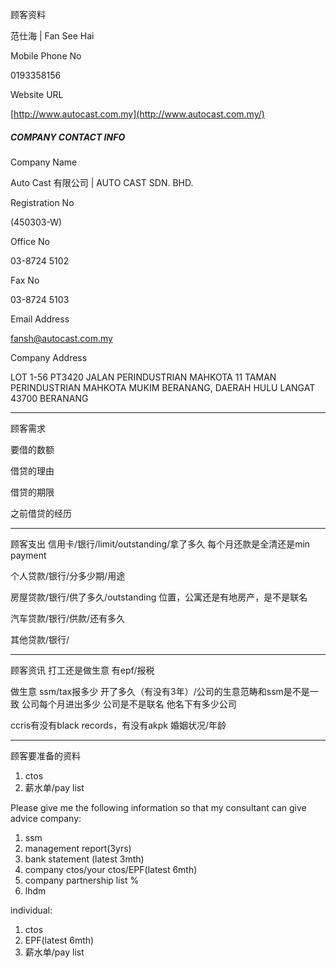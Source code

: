 顾客资料

范仕海 | Fan See Hai

Mobile Phone No

0193358156

Website URL

[http://www.autocast.com.my](http://www.autocast.com.my/)

##### COMPANY CONTACT INFO

Company Name

Auto Cast 有限公司 | AUTO CAST SDN. BHD.

Registration No

(450303-W)

Office No

03-8724 5102

Fax No

03-8724 5103

Email Address

fansh@autocast.com.my

Company Address

LOT 1-56 PT3420 JALAN PERINDUSTRIAN MAHKOTA 11 TAMAN PERINDUSTRIAN MAHKOTA MUKIM BERANANG, DAERAH HULU LANGAT 43700 BERANANG

-----------------
顾客需求


要借的数额

借贷的理由

借贷的期限

之前借贷的经历


--------------
顾客支出
信用卡/银行/limit/outstanding/拿了多久
每个月还款是全清还是min payment

个人贷款/银行/分多少期/用途

房屋贷款/银行/供了多久/outstanding
位置，公寓还是有地房产，是不是联名

汽车贷款/银行/供款/还有多久

其他贷款/银行/

-----------
顾客资讯
打工还是做生意
有epf/报税

做生意 ssm/tax报多少
开了多久（有没有3年）/公司的生意范畴和ssm是不是一致
公司每个月进出多少
公司是不是联名
他名下有多少公司

ccris有没有black records，有没有akpk
婚姻状况/年龄

-------
顾客要准备的资料
1. ctos
2. 薪水单/pay list

Please give me the following information so that my consultant can give advice
company:
1. ssm
2. management report(3yrs)
3. bank statement (latest 3mth)
4. company ctos/your ctos/EPF(latest 6mth)
5. company partnership list %
6. lhdm

 individual:
 1. ctos
 2. EPF(latest 6mth)
 3. 薪水单/pay list
 




